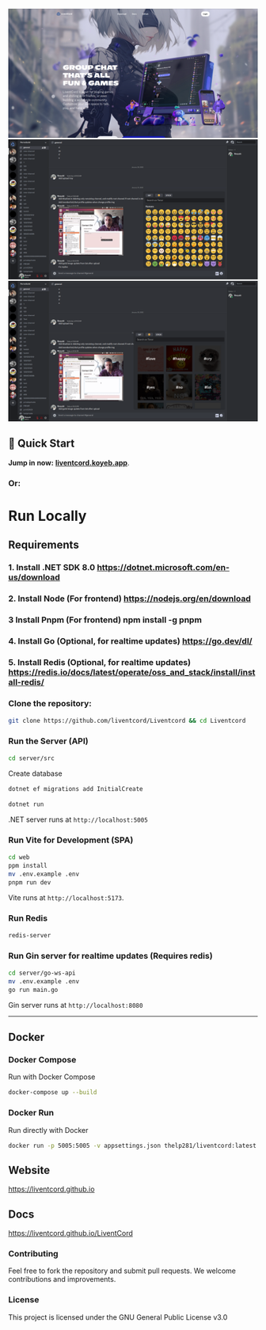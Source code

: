 ![MainPage](https://raw.githubusercontent.com/liventcord/.github/refs/heads/main/2025-02-18-174630_hyprshot.png)
![Emojis](https://raw.githubusercontent.com/liventcord/.github/refs/heads/main/2025-01-31-172631_hyprshot.png)
![Gifs](https://raw.githubusercontent.com/liventcord/.github/refs/heads/main/2025-01-31-172422_hyprshot.png)





## 🚀 Quick Start

**Jump in now:** **[liventcord.koyeb.app](https://liventcord.koyeb.app)**.
### Or:
# **Run Locally**

## Requirements
### 1. Install .NET SDK 8.0 https://dotnet.microsoft.com/en-us/download
### 2. Install Node (For frontend) https://nodejs.org/en/download
### 3 Install Pnpm (For frontend) npm install -g pnpm
### 4. Install Go (Optional, for realtime updates) https://go.dev/dl/
### 5. Install Redis (Optional, for realtime updates) https://redis.io/docs/latest/operate/oss_and_stack/install/install-redis/


### Clone the repository:
```bash
git clone https://github.com/liventcord/Liventcord && cd Liventcord
```
### Run the Server (API)
```bash
cd server/src
```
Create database
```bash
dotnet ef migrations add InitialCreate
```
```bash
dotnet run
```
.NET server runs at `http://localhost:5005`

### Run Vite for Development (SPA)
```bash
cd web
ppm install
mv .env.example .env
pnpm run dev
```
Vite runs at `http://localhost:5173`.

### Run Redis
```bash
redis-server
```

### Run Gin server for realtime updates (Requires redis)
```bash
cd server/go-ws-api
mv .env.example .env
go run main.go
```
Gin server runs at `http://localhost:8080`


---



## Docker
### Docker Compose
Run with Docker Compose
```bash
docker-compose up --build
```
### Docker Run
Run directly with Docker
```bash
docker run -p 5005:5005 -v appsettings.json thelp281/liventcord:latest
```
## Website
https://liventcord.github.io

## Docs
https://liventcord.github.io/LiventCord

### Contributing

Feel free to fork the repository and submit pull requests. We welcome contributions and improvements.

### License

This project is licensed under the GNU General Public License v3.0
